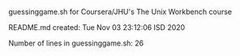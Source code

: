 guessinggame.sh for Coursera/JHU's The Unix Workbench course

README.md created: Tue Nov 03 23:12:06 ISD 2020

Number of lines in guessinggame.sh: 26
